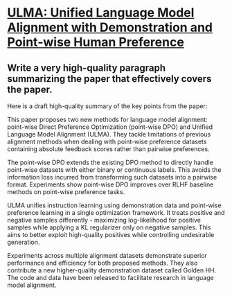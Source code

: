 # [ULMA: Unified Language Model Alignment with Demonstration and Point-wise   Human Preference](https://arxiv.org/abs/2312.02554)

## Write a very high-quality paragraph summarizing the paper that effectively covers the paper.

 Here is a draft high-quality summary of the key points from the paper:

This paper proposes two new methods for language model alignment: point-wise Direct Preference Optimization (point-wise DPO) and Unified Language Model Alignment (ULMA). They tackle limitations of previous alignment methods when dealing with point-wise preference datasets containing absolute feedback scores rather than pairwise preferences. 

The point-wise DPO extends the existing DPO method to directly handle point-wise datasets with either binary or continuous labels. This avoids the information loss incurred from transforming such datasets into a pairwise format. Experiments show point-wise DPO improves over RLHF baseline methods on point-wise preference tasks.

ULMA unifies instruction learning using demonstration data and point-wise preference learning in a single optimization framework. It treats positive and negative samples differently - maximizing log-likelihood for positive samples while applying a KL regularizer only on negative samples. This aims to better exploit high-quality positives while controlling undesirable generation.

Experiments across multiple alignment datasets demonstrate superior performance and efficiency for both proposed methods. They also contribute a new higher-quality demonstration dataset called Golden HH. The code and data have been released to facilitate research in language model alignment.
